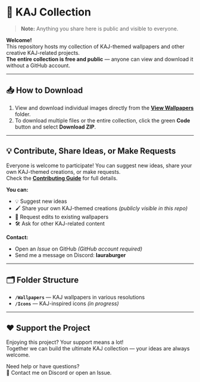 # 🎨 KAJ Collection

> **Note:** Anything you share here is public and visible to everyone.

**Welcome!**  
This repository hosts my collection of KAJ-themed wallpapers and other creative KAJ-related projects.  
**The entire collection is free and public** — anyone can view and download it without a GitHub account.  

---

## 📥 How to Download  
1. View and download individual images directly from the **[View Wallpapers](https://github.com/fallingstar12366/kaj-community-art/tree/master/BlazorApp4/wwwroot/Wallpapers)** folder.  
2. To download multiple files or the entire collection, click the green **Code** button and select **Download ZIP**.  

---

## 💡 Contribute, Share Ideas, or Make Requests  
Everyone is welcome to participate! You can suggest new ideas, share your own KAJ-themed creations, or make requests.  
Check the **[Contributing Guide](https://github.com/fallingstar12366/kaj-community-art/blob/master/CONTRIBUTING.md)** for full details.  

**You can:**  
- 💡 Suggest new ideas  
- 🖌 Share your own KAJ-themed creations *(publicly visible in this repo)*  
- 🎨 Request edits to existing wallpapers  
- 🛠 Ask for other KAJ-related content  

**Contact:**  
- Open an *Issue* on GitHub *(GitHub account required)*  
- Send me a message on Discord: **lauraburger**  

---

## 🗂 Folder Structure  
- **`/Wallpapers`** — KAJ wallpapers in various resolutions  
- **`/Icons`** — KAJ-inspired icons *(in progress)*  

---

## ❤️ Support the Project  
Enjoying this project? Your support means a lot!  
Together we can build the ultimate KAJ collection — your ideas are always welcome.  

Need help or have questions?  
📩 Contact me on Discord or open an Issue.
